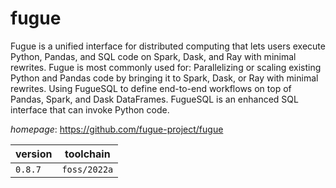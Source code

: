 # fugue

Fugue is a unified interface for distributed computing that lets users execute Python, Pandas, and SQL code on Spark, Dask, and Ray with minimal rewrites.  Fugue is most commonly used for:  Parallelizing or scaling existing Python and Pandas code by bringing it to Spark, Dask, or Ray with minimal rewrites. Using FugueSQL to define end-to-end workflows on top of Pandas, Spark, and Dask DataFrames. FugueSQL is an enhanced SQL interface that can invoke Python code.

*homepage*: <https://github.com/fugue-project/fugue>

version | toolchain
--------|----------
``0.8.7`` | ``foss/2022a``
